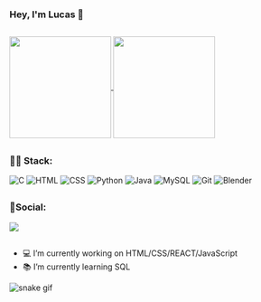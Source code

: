 ### Hey, I'm Lucas 👋

##

<a href="https://github.com/mariaeduardapedroso/github-readme-stats">
  <img height="180cm" align="center" src="https://github-readme-stats.vercel.app/api?username=mariaeduardapedroso&show_icons=true&theme=codeSTACKr" />
</a>
<a href="https://github.com/mariaeduardapedroso/github-readme-stats">
  <img height="180cm" align="center" src="https://github-readme-stats.vercel.app/api/top-langs/?username=mariaeduardapedroso&layout=compact&theme=codeSTACKr" />
</a>

##
### 👨‍💻 Stack:
<div style="display: inline_block">
  <img alt="C" href="https://img.shields.io/badge/C-00599C?style=for-the-badge&logo=c&logoColor=white">
  <img alt="HTML" href="https://img.shields.io/badge/HTML5-E34F26?style=for-the-badge&logo=html5&logoColor=white">
  <img alt="CSS" href="https://img.shields.io/badge/CSS3-1572B6?style=for-the-badge&logo=css3&logoColor=white">
  <img alt="Python" href="https://img.shields.io/badge/Python-14354C?style=for-the-badge&logo=python&logoColor=white">
  <img alt="Java" href="https://img.shields.io/badge/Java-ED8B00?style=for-the-badge&logo=java&logoColor=white"> 
  <img alt="MySQL" href="https://img.shields.io/badge/MySQL-00000F?style=for-the-badge&logo=mysql&logoColor=white" />
  <img alt="Git" href="https://img.shields.io/badge/GIT-E44C30?style=for-the-badge&logo=git&logoColor=white" />
  <img alt="Blender" href="https://img.shields.io/badge/blender-%23F5792A.svg?style=for-the-badge&logo=blender&logoColor=white" />
</div>

##
### 📱Social:
<a href="https://www.linkedin.com/in/mariaeduardapedroso/" target="_blank"><img src="https://img.shields.io/badge/LinkedIn-0077B5?style=for-the-badge&logo=linkedin&logoColor=white" target="_blank"> </a>

##

- 💻 I’m currently working on HTML/CSS/REACT/JavaScript
- 📚 I’m currently learning SQL

![snake gif](https://github.com/mariaeduardapedroso/mariaeduardapedroso/blob/output/github-contribution-grid-snake.gif)
